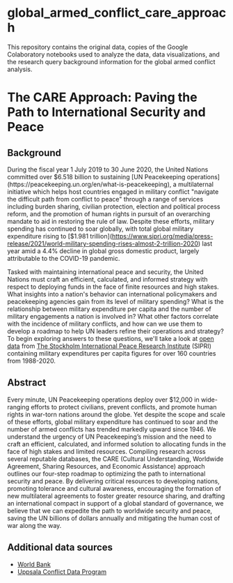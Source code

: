 # global_armed_conflict_care_approach
This repository contains the original data, copies of the Google Colaboratory notebooks used to analyze the data, data visualizations, and the research query background information for the global armed conflict analysis.

# The CARE Approach: Paving the Path to International Security and Peace

## Background
During the fiscal year 1 July 2019 to 30 June 2020, the United Nations committed over $6.518 billion to sustaining [UN Peacekeeping operations](https://peacekeeping.un.org/en/what-is-peacekeeping), a multilaternal initiative which helps host countries engaged in military conflict "navigate the difficult path from conflict to peace" through a range of services including burden sharing, civilian protection, election and political process reform, and the promotion of human rights in pursuit of an overarching mandate to aid in restoring the rule of law. Despite these efforts, military spending has continued to soar globally, with total global military expenditure rising to [$1.981 trillion](https://www.sipri.org/media/press-release/2021/world-military-spending-rises-almost-2-trillion-2020) last year amid a 4.4% decline in global gross domestic product, largely attributable to the COVID-19 pandemic.

Tasked with maintaining international peace and security, the United Nations must craft an efficient, calculated, and informed strategy with respect to deploying funds in the face of finite resources and high stakes. What insights into a nation's behavior can international policymakers and peacekeeping agencies gain from  its level of military spending? What is the relationship between military expenditure per capita and the number of military engagements a nation is involved in? What other factors correlate with the incidence of military conflicts, and how can we use them to develop a roadmap to help UN leaders refine their operations and strategy? To begin exploring answers to these questions, we'll take a look at [open data](https://www.sipri.org/databases/milex) from [The Stockholm International Peace Research Institute](https://www.sipri.org) (SIPRI) containing military expenditures per capita figures for over 160 countries from 1988-2020.

## Abstract
Every minute, UN Peacekeeping operations deploy over $12,000 in wide-ranging efforts to protect civilians, prevent conflicts, and promote human rights in war-torn nations around the globe. Yet despite the scope and scale of these efforts, global military expenditure has continued to soar and the number of armed conflicts has trended markedly upward since 1946. We understand the urgency of UN Peacekeeping’s mission and the need to craft an efficient, calculated, and informed solution to allocating funds in the face of high stakes and limited resources. Compiling research across several reputable databases, the CARE (Cultural Understanding, Worldwide Agreement, Sharing Resources, and Economic Assistance) approach outlines our four-step roadmap to optimizing the path to international security and peace. By delivering critical resources to developing nations, promoting tolerance and cultural awareness, encouraging the formation of new multilateral agreements to foster greater resource sharing, and drafting an international compact in support of a global standard of governance, we believe that we can expedite the path to worldwide security and peace, saving the UN billions of dollars annually and mitigating the human cost of war along the way. 

## Additional data sources
- [World Bank](https://data.worldbank.org/)
- [Uppsala Conflict Data Program](https://ucdp.uu.se/downloads/index.html#battlerelated)
